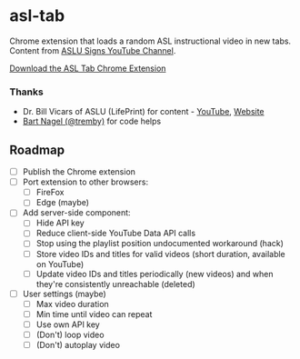 # asl-tab
Chrome extension that loads a random ASL instructional video in new tabs. Content from [ASLU Signs YouTube Channel](https://www.youtube.com/channel/UCZy9xs6Tn9vWqN_5l0EEIZA).

[Download the ASL Tab Chrome Extension](https://chrome.google.com/webstore/detail/asl-tab/bjiakmejoofpfclmopcfpkopmamecnkd)

### Thanks
- Dr. Bill Vicars of ASLU (LifePrint) for content - [YouTube](https://www.youtube.com/user/billvicars), [Website](http://lifeprint.com/)
- [Bart Nagel (@tremby)](https://github.com/tremby) for code helps

## Roadmap
- [ ] Publish the Chrome extension
- [ ] Port extension to other browsers:
  - [ ] FireFox
  - [ ] Edge (maybe)
- [ ] Add server-side component:
  - [ ] Hide API key
  - [ ] Reduce client-side YouTube Data API calls
  - [ ] Stop using the playlist position undocumented workaround (hack)
  - [ ] Store video IDs and titles for valid videos (short duration, available on YouTube)
  - [ ] Update video IDs and titles periodically (new videos) and when they're consistently unreachable (deleted)
- [ ] User settings (maybe)
  - [ ] Max video duration
  - [ ] Min time until video can repeat
  - [ ] Use own API key
  - [ ] (Don't) loop video
  - [ ] (Don't) autoplay video
